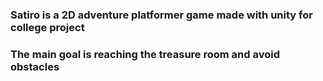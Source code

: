 ### Satiro is a 2D adventure platformer game made with unity for college project<br>
### The main goal is reaching the treasure room and avoid obstacles
